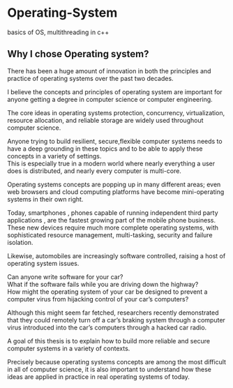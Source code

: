 # Operating-System
basics  of OS, multithreading in c++

## Why I chose Operating system?

There has been a huge amount of innovation in both the principles and practice
of operating systems over the past two decades.

I believe the concepts and principles of operating system are important for anyone getting a degree in computer science or computer engineering.

The core ideas in operating systems protection, concurrency, virtualization, resource allocation, and reliable storage are widely used throughout computer science.

Anyone trying to build resilient, secure,flexible computer systems needs to have a deep grounding in these topics and to be able to apply these concepts in a variety of settings.    
This is especially true in a modern world where nearly everything a user does is distributed, and nearly every computer is multi-core.

Operating systems concepts are popping up in many different areas; even web browsers and cloud computing platforms have become mini-operating systems in their own right.

Today, smartphones , phones capable of running independent third party applications , are the fastest growing part of the mobile phone business. These new devices require much more complete operating systems, with sophisticated resource management, multi-tasking, security and failure isolation.

Likewise, automobiles are increasingly software controlled, raising a host of operating system issues.

Can anyone write software for your car?  
What if the software fails while you are driving down the highway?  
How might the operating system of your car be designed to prevent a computer virus from
hijacking control of your car’s computers?  

Although this might seem far fetched, researchers recently demonstrated that they could remotely turn off a car’s braking system through a computer virus introduced into the car’s computers through a hacked car radio.

A goal of this thesis is to explain how to build more reliable and secure computer systems in a variety of contexts.

Precisely because operating systems concepts are among the most difficult in all of computer science, it is also important to understand how these ideas are applied in practice in real operating systems of today.
